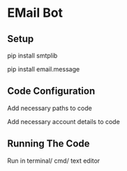 # EMail Bot

## Setup

pip install smtplib

pip install email.message

## Code Configuration

Add necessary paths to code

Add necessary account details to code

## Running The Code
Run in terminal/ cmd/ text editor
